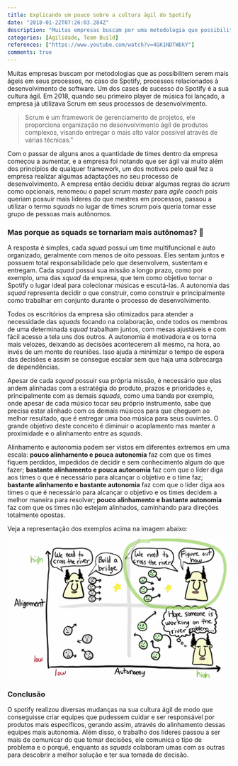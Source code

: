 ```yaml
---
title: Explicando um pouco sobre a cultura ágil do Spotify
date: "2018-01-22T07:26:03.284Z"
description: "Muitas empresas buscam por uma metodologia que possibilite-as ser mais ágeis em seus processos. Esse artigo fala um pouco sobre como a empresa Spotify tornou isso possível."
categories: [Agilidade, Team Build]
references: ["https://www.youtube.com/watch?v=4GK1NDTWbkY"]
comments: true
---
```


Muitas empresas buscam por metodologias que as possibilitem serem mais ágeis em seus processos, no caso do Spotify, processos relacionados à desenvolvimento de software. Um dos cases de sucesso do Spotify é a sua cultura ágil. Em 2018, quando seu primeiro player de música foi lançado, a empresa já utilizava Scrum em seus processos de desenvolvimento.

> Scrum é um framework de gerenciamento de projetos, ele proporciona organização no desenvolvimento ágil de produtos complexos, visando entregar o  mais alto valor possível através de várias técnicas."

Com o passar de alguns anos a quantidade de times dentro da empresa começou a aumentar, e a empresa foi notando que ser ágil vai muito além dos princípios de qualquer framework, um dos motivos pelo qual fez a empresa realizar algumas adaptações no seu processo de desenvolvimento. A empresa então decidiu deixar algumas regras do *scrum* como opcionais, renomeou o papel *scrum master* para *agile coach* pois queriam possuír mais líderes do que mestres em processos, passou a utilizar o termo *squads* no lugar de times *scrum* pois queria tornar esse grupo de pessoas mais autônomos. 

### Mas porque as squads se tornariam mais  autônomas? 🤔

A resposta é simples, cada *squad* possui um time multifuncional e auto organizado, geralmente com menos de oito pessoas. Eles sentam juntos e possuem total responsabilidade pelo que desenvolvem, sustentam e entregam. Cada *squad* possui sua missão a longo prazo, como por exemplo, uma das *squad* da empresa, que tem como objetivo tornar o Spotify o lugar ideal para colecionar músicas e escutá-las. A autonomia das *squad* representa decidir o que construir, como construir e principalmente como trabalhar em conjunto durante o processo de desenvolvimento. 

Todos os escritórios da empresa são otimizados para atender a necessidade das *squads* focando na colaboração, onde todos os membros de uma determinada *squad* trabalham juntos, com mesas ajustáveis e com fácil acesso a tela uns dos outros. A autonomia é motivadora e os torna mais velozes, deixando as decisões acontecerem ali mesmo, na hora, ao invés de um monte de reuniões. Isso ajuda a minimizar o tempo de espera das decisões e assim se consegue escalar sem que haja uma sobrecarga de dependências.

Apesar de cada *squad* possuir sua própria missão, é necessário que elas andem alinhadas com a estratégia do produto, prazos e prioridades e, principalmente com as demais *squads*, como uma banda por exemplo, onde apesar de cada músico tocar seu próprio instrumento, sabe que precisa estar alinhado com os demais músicos para que cheguem ao melhor resultado, que é entregar uma boa música para seus ouvintes. O grande objetivo deste conceito é diminuir o acoplamento mas manter a proximidade e o alinhamento entre as *squads*. 

Alinhamento e autonomia podem ser vistos em diferentes extremos em uma escala: **pouco alinhamento e pouca autonomia** faz com que os times fiquem perdidos, impedidos de decidir e sem conhecimento algum do que fazer; **bastante alinhamento e pouca autonomia** faz com que o líder diga aos times o que é necessário para alcançar o objetivo e o time faz; **bastante alinhamento e bastante autonomia** faz com que o líder diga aos times o que é necessário para alcançar o objetivo e os times decidem a melhor maneira para resolver; **pouco alinhamento e bastante autonomia** faz com que os times não estejam alinhados, caminhando para direções totalmente opostas.

Veja a representação dos exemplos acima na imagem abaixo:

<img src="./alignment-autonomy-scale.png" 
alt="Ilustração das extremidades entre alinhamento e autonomia." style="zoom:150%;" />

### Conclusão

O spotify realizou diversas mudanças na sua cultura ágil de modo que conseguisse criar equipes que pudessem cuidar e ser responsável por produtos mais específicos, gerando assim, através do alinhamento dessas equipes mais autonomia. Além disso, o trabalho dos líderes passou a ser mais de comunicar do que tomar decisões, ele comunica o tipo de problema e o porquê, enquanto as *squads* colaboram umas com as outras para descobrir a melhor solução e ter sua tomada de decisão.